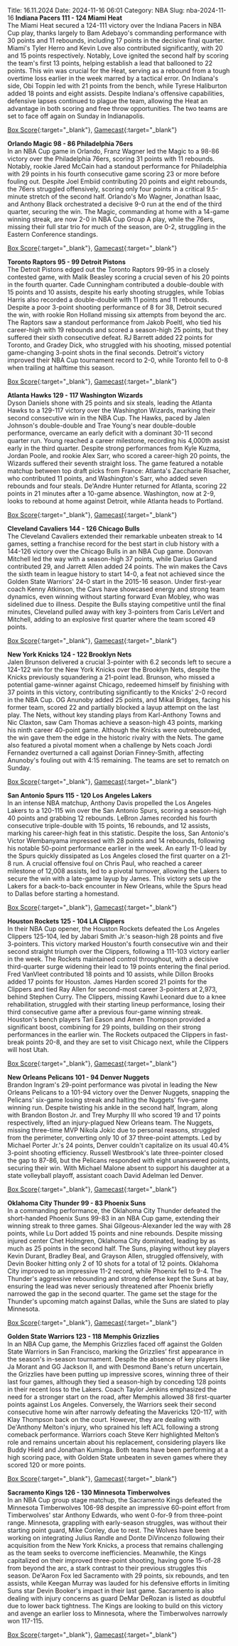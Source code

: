 Title: 16.11.2024
Date: 2024-11-16 06:01
Category: NBA 
Slug: nba-2024-11-16 
**Indiana Pacers 111 - 124 Miami Heat**  
The Miami Heat secured a 124-111 victory over the Indiana Pacers in NBA Cup play, thanks largely to Bam Adebayo's commanding performance with 30 points and 11 rebounds, including 17 points in the decisive final quarter. Miami's Tyler Herro and Kevin Love also contributed significantly, with 20 and 15 points respectively. Notably, Love ignited the second half by scoring the team's first 13 points, helping establish a lead that ballooned to 22 points. This win was crucial for the Heat, serving as a rebound from a tough overtime loss earlier in the week marred by a tactical error. On Indiana's side, Obi Toppin led with 21 points from the bench, while Tyrese Haliburton added 18 points and eight assists. Despite Indiana's offensive capabilities, defensive lapses continued to plague the team, allowing the Heat an advantage in both scoring and free throw opportunities. The two teams are set to face off again on Sunday in Indianapolis. 

[Box Score](/game/mia-vs-ind-0022400009/box-score){:target="_blank"}, [Gamecast](/game/mia-vs-ind-0022400009){:target="_blank"}<br>

**Orlando Magic 98 - 86 Philadelphia 76ers**  
In an NBA Cup game in Orlando, Franz Wagner led the Magic to a 98-86 victory over the Philadelphia 76ers, scoring 31 points with 11 rebounds. Notably, rookie Jared McCain had a standout performance for Philadelphia with 29 points in his fourth consecutive game scoring 23 or more before fouling out. Despite Joel Embiid contributing 20 points and eight rebounds, the 76ers struggled offensively, scoring only four points in a critical 9.5-minute stretch of the second half. Orlando's Mo Wagner, Jonathan Isaac, and Anthony Black orchestrated a decisive 9-0 run at the end of the third quarter, securing the win. The Magic, commanding at home with a 14-game winning streak, are now 2-0 in NBA Cup Group A play, while the 76ers, missing their full star trio for much of the season, are 0-2, struggling in the Eastern Conference standings. 

[Box Score](/game/phi-vs-orl-0022400010/box-score){:target="_blank"}, [Gamecast](/game/phi-vs-orl-0022400010){:target="_blank"}<br>

**Toronto Raptors 95 - 99 Detroit Pistons**  
The Detroit Pistons edged out the Toronto Raptors 99-95 in a closely contested game, with Malik Beasley scoring a crucial seven of his 20 points in the fourth quarter. Cade Cunningham contributed a double-double with 15 points and 10 assists, despite his early shooting struggles, while Tobias Harris also recorded a double-double with 11 points and 11 rebounds. Despite a poor 3-point shooting performance of 8 for 38, Detroit secured the win, with rookie Ron Holland missing six attempts from beyond the arc. The Raptors saw a standout performance from Jakob Poeltl, who tied his career-high with 19 rebounds and scored a season-high 25 points, but they suffered their sixth consecutive defeat. RJ Barrett added 22 points for Toronto, and Gradey Dick, who struggled with his shooting, missed potential game-changing 3-point shots in the final seconds. Detroit's victory improved their NBA Cup tournament record to 2-0, while Toronto fell to 0-8 when trailing at halftime this season. 

[Box Score](/game/det-vs-tor-0022400011/box-score){:target="_blank"}, [Gamecast](/game/det-vs-tor-0022400011){:target="_blank"}<br>

**Atlanta Hawks 129 - 117 Washington Wizards**  
Dyson Daniels shone with 25 points and six steals, leading the Atlanta Hawks to a 129-117 victory over the Washington Wizards, marking their second consecutive win in the NBA Cup. The Hawks, paced by Jalen Johnson's double-double and Trae Young's near double-double performance, overcame an early deficit with a dominant 30-11 second quarter run. Young reached a career milestone, recording his 4,000th assist early in the third quarter. Despite strong performances from Kyle Kuzma, Jordan Poole, and rookie Alex Sarr, who scored a career-high 20 points, the Wizards suffered their seventh straight loss. The game featured a notable matchup between top draft picks from France: Atlanta's Zaccharie Risacher, who contributed 11 points, and Washington's Sarr, who added seven rebounds and four steals. De'Andre Hunter returned for Atlanta, scoring 22 points in 21 minutes after a 10-game absence. Washington, now at 2-9, looks to rebound at home against Detroit, while Atlanta heads to Portland. 

[Box Score](/game/was-vs-atl-0022400012/box-score){:target="_blank"}, [Gamecast](/game/was-vs-atl-0022400012){:target="_blank"}<br>

**Cleveland Cavaliers 144 - 126 Chicago Bulls**  
The Cleveland Cavaliers extended their remarkable unbeaten streak to 14 games, setting a franchise record for the best start in club history with a 144-126 victory over the Chicago Bulls in an NBA Cup game. Donovan Mitchell led the way with a season-high 37 points, while Darius Garland contributed 29, and Jarrett Allen added 24 points. The win makes the Cavs the sixth team in league history to start 14-0, a feat not achieved since the Golden State Warriors' 24-0 start in the 2015-16 season. Under first-year coach Kenny Atkinson, the Cavs have showcased energy and strong team dynamics, even winning without starting forward Evan Mobley, who was sidelined due to illness. Despite the Bulls staying competitive until the final minutes, Cleveland pulled away with key 3-pointers from Caris LeVert and Mitchell, adding to an explosive first quarter where the team scored 49 points. 

[Box Score](/game/chi-vs-cle-0022400013/box-score){:target="_blank"}, [Gamecast](/game/chi-vs-cle-0022400013){:target="_blank"}<br>

**New York Knicks 124 - 122 Brooklyn Nets**  
Jalen Brunson delivered a crucial 3-pointer with 6.2 seconds left to secure a 124-122 win for the New York Knicks over the Brooklyn Nets, despite the Knicks previously squandering a 21-point lead. Brunson, who missed a potential game-winner against Chicago, redeemed himself by finishing with 37 points in this victory, contributing significantly to the Knicks' 2-0 record in the NBA Cup. OG Anunoby added 25 points, and Mikal Bridges, facing his former team, scored 22 and partially blocked a layup attempt on the last play. The Nets, without key standing plays from Karl-Anthony Towns and Nic Claxton, saw Cam Thomas achieve a season-high 43 points, marking his ninth career 40-point game. Although the Knicks were outrebounded, the win gave them the edge in the historic rivalry with the Nets. The game also featured a pivotal moment when a challenge by Nets coach Jordi Fernandez overturned a call against Dorian Finney-Smith, affecting Anunoby's fouling out with 4:15 remaining. The teams are set to rematch on Sunday. 

[Box Score](/game/bkn-vs-nyk-0022400014/box-score){:target="_blank"}, [Gamecast](/game/bkn-vs-nyk-0022400014){:target="_blank"}<br>

**San Antonio Spurs 115 - 120 Los Angeles Lakers**  
In an intense NBA matchup, Anthony Davis propelled the Los Angeles Lakers to a 120-115 win over the San Antonio Spurs, scoring a season-high 40 points and grabbing 12 rebounds. LeBron James recorded his fourth consecutive triple-double with 15 points, 16 rebounds, and 12 assists, marking his career-high feat in this statistic. Despite the loss, San Antonio's Victor Wembanyama impressed with 28 points and 14 rebounds, following his notable 50-point performance earlier in the week. An early 11-0 lead by the Spurs quickly dissipated as Los Angeles closed the first quarter on a 21-8 run. A crucial offensive foul on Chris Paul, who reached a career milestone of 12,008 assists, led to a pivotal turnover, allowing the Lakers to secure the win with a late-game layup by James. This victory sets up the Lakers for a back-to-back encounter in New Orleans, while the Spurs head to Dallas before starting a homestand. 

[Box Score](/game/lal-vs-sas-0022400015/box-score){:target="_blank"}, [Gamecast](/game/lal-vs-sas-0022400015){:target="_blank"}<br>

**Houston Rockets 125 - 104 LA Clippers**  
In their NBA Cup opener, the Houston Rockets defeated the Los Angeles Clippers 125-104, led by Jabari Smith Jr.'s season-high 28 points and five 3-pointers. This victory marked Houston's fourth consecutive win and their second straight triumph over the Clippers, following a 111-103 victory earlier in the week. The Rockets maintained control throughout, with a decisive third-quarter surge widening their lead to 19 points entering the final period. Fred VanVleet contributed 18 points and 10 assists, while Dillon Brooks added 17 points for Houston. James Harden scored 21 points for the Clippers and tied Ray Allen for second-most career 3-pointers at 2,973, behind Stephen Curry. The Clippers, missing Kawhi Leonard due to a knee rehabilitation, struggled with their starting lineup performance, losing their third consecutive game after a previous four-game winning streak. Houston's bench players Tari Eason and Amen Thompson provided a significant boost, combining for 29 points, building on their strong performances in the earlier win. The Rockets outpaced the Clippers in fast-break points 20-8, and they are set to visit Chicago next, while the Clippers will host Utah. 

[Box Score](/game/lac-vs-hou-0022400016/box-score){:target="_blank"}, [Gamecast](/game/lac-vs-hou-0022400016){:target="_blank"}<br>

**New Orleans Pelicans 101 - 94 Denver Nuggets**  
Brandon Ingram's 29-point performance was pivotal in leading the New Orleans Pelicans to a 101-94 victory over the Denver Nuggets, snapping the Pelicans' six-game losing streak and halting the Nuggets' five-game winning run. Despite twisting his ankle in the second half, Ingram, along with Brandon Boston Jr. and Trey Murphy III who scored 19 and 17 points respectively, lifted an injury-plagued New Orleans team. The Nuggets, missing three-time MVP Nikola Jokic due to personal reasons, struggled from the perimeter, converting only 10 of 37 three-point attempts. Led by Michael Porter Jr.'s 24 points, Denver couldn't capitalize on its usual 40.4% 3-point shooting efficiency. Russell Westbrook's late three-pointer closed the gap to 87-86, but the Pelicans responded with eight unanswered points, securing their win. With Michael Malone absent to support his daughter at a state volleyball playoff, assistant coach David Adelman led Denver. 

[Box Score](/game/den-vs-nop-0022400017/box-score){:target="_blank"}, [Gamecast](/game/den-vs-nop-0022400017){:target="_blank"}<br>

**Oklahoma City Thunder 99 - 83 Phoenix Suns**  
In a commanding performance, the Oklahoma City Thunder defeated the short-handed Phoenix Suns 99-83 in an NBA Cup game, extending their winning streak to three games. Shai Gilgeous-Alexander led the way with 28 points, while Lu Dort added 15 points and nine rebounds. Despite missing injured center Chet Holmgren, Oklahoma City dominated, leading by as much as 25 points in the second half. The Suns, playing without key players Kevin Durant, Bradley Beal, and Grayson Allen, struggled offensively, with Devin Booker hitting only 2 of 10 shots for a total of 12 points. Oklahoma City improved to an impressive 11-2 record, while Phoenix fell to 9-4. The Thunder's aggressive rebounding and strong defense kept the Suns at bay, ensuring the lead was never seriously threatened after Phoenix briefly narrowed the gap in the second quarter. The game set the stage for the Thunder's upcoming match against Dallas, while the Suns are slated to play Minnesota. 

[Box Score](/game/phx-vs-okc-0022400018/box-score){:target="_blank"}, [Gamecast](/game/phx-vs-okc-0022400018){:target="_blank"}<br>

**Golden State Warriors 123 - 118 Memphis Grizzlies**  
In an NBA Cup game, the Memphis Grizzlies faced off against the Golden State Warriors in San Francisco, marking the Grizzlies’ first appearance in the season's in-season tournament. Despite the absence of key players like Ja Morant and GG Jackson II, and with Desmond Bane's return uncertain, the Grizzlies have been putting up impressive scores, winning three of their last four games, although they tied a season-high by conceding 128 points in their recent loss to the Lakers. Coach Taylor Jenkins emphasized the need for a stronger start on the road, after Memphis allowed 38 first-quarter points against Los Angeles. Conversely, the Warriors seek their second consecutive home win after narrowly defeating the Mavericks 120-117, with Klay Thompson back on the court. However, they are dealing with De'Anthony Melton's injury, who sprained his left ACL following a strong comeback performance. Warriors coach Steve Kerr highlighted Melton’s role and remains uncertain about his replacement, considering players like Buddy Hield and Jonathan Kuminga. Both teams have been performing at a high scoring pace, with Golden State unbeaten in seven games where they scored 120 or more points. 

[Box Score](/game/mem-vs-gsw-0022400019/box-score){:target="_blank"}, [Gamecast](/game/mem-vs-gsw-0022400019){:target="_blank"}<br>

**Sacramento Kings 126 - 130 Minnesota Timberwolves**  
In an NBA Cup group stage matchup, the Sacramento Kings defeated the Minnesota Timberwolves 106-98 despite an impressive 60-point effort from Timberwolves' star Anthony Edwards, who went 0-for-9 from three-point range. Minnesota, grappling with early-season struggles, was without their starting point guard, Mike Conley, due to rest. The Wolves have been working on integrating Julius Randle and Donte DiVincenzo following their acquisition from the New York Knicks, a process that remains challenging as the team seeks to overcome inefficiencies. Meanwhile, the Kings capitalized on their improved three-point shooting, having gone 15-of-28 from beyond the arc, a stark contrast to their previous struggles this season. De'Aaron Fox led Sacramento with 29 points, six rebounds, and ten assists, while Keegan Murray was lauded for his defensive efforts in limiting Suns star Devin Booker's impact in their last game. Sacramento is also dealing with injury concerns as guard DeMar DeRozan is listed as doubtful due to lower back tightness. The Kings are looking to build on this victory and avenge an earlier loss to Minnesota, where the Timberwolves narrowly won 117-115. 

[Box Score](/game/min-vs-sac-0022400020/box-score){:target="_blank"}, [Gamecast](/game/min-vs-sac-0022400020){:target="_blank"}<br>

